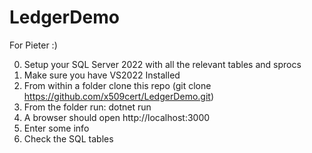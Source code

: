 # LedgerDemo

For Pieter :)

0) Setup your SQL Server 2022 with all the relevant tables and sprocs
1) Make sure you have VS2022 Installed
2) From within a folder clone this repo (git clone https://github.com/x509cert/LedgerDemo.git)
3) From the folder run: dotnet run
4) A browser should open http://localhost:3000
5) Enter some info
6) Check the SQL tables
